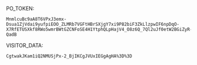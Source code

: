PO_TOKEN:
```
MnmlcuBc9aA8T6VPxJ3emx-Dsua1ZjVdai9yufpiEOO_ZLMRb7VGFtHBrSXjgY7xi9P82biF3ZkLlzpwIF6npDqO-X7RfETUSXkf8RWo5wmrBWtGZCNFoSE4H1YtphQLpHajV4_O8z6Q_7Ql2uJf0etW2BGiZyR-QadB
```
VISITOR_DATA:
```
CgtwakJKam1iQ2NMUSjPx-2_BjIKCgJVUxIEGgAgHA%3D%3D
```
